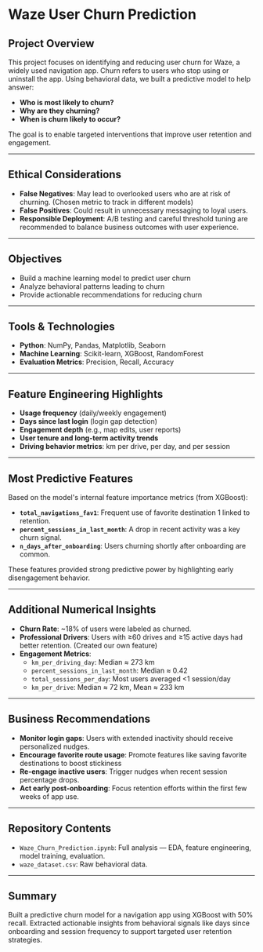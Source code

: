 # Waze User Churn Prediction

## Project Overview
This project focuses on identifying and reducing user churn for Waze, a widely used navigation app. Churn refers to users who stop using or uninstall the app. Using behavioral data, we built a predictive model to help answer:

- **Who is most likely to churn?**  
- **Why are they churning?**  
- **When is churn likely to occur?**  

The goal is to enable targeted interventions that improve user retention and engagement.

---

## Ethical Considerations
- **False Negatives**: May lead to overlooked users who are at risk of churning. (Chosen metric to track in different models)
- **False Positives**: Could result in unnecessary messaging to loyal users.  
- **Responsible Deployment**: A/B testing and careful threshold tuning are recommended to balance business outcomes with user experience.

---

## Objectives
- Build a machine learning model to predict user churn  
- Analyze behavioral patterns leading to churn  
- Provide actionable recommendations for reducing churn  

---

## Tools & Technologies
- **Python**: NumPy, Pandas, Matplotlib, Seaborn  
- **Machine Learning**: Scikit-learn, XGBoost, RandomForest  
- **Evaluation Metrics**: Precision, Recall, Accuracy

---

## Feature Engineering Highlights
- **Usage frequency** (daily/weekly engagement)  
- **Days since last login** (login gap detection)  
- **Engagement depth** (e.g., map edits, user reports)  
- **User tenure and long-term activity trends**  
- **Driving behavior metrics**: km per drive, per day, and per session  

---

## Most Predictive Features
Based on the model's internal feature importance metrics (from XGBoost):

- **`total_navigations_fav1`**: Frequent use of favorite destination 1 linked to retention.
- **`percent_sessions_in_last_month`**: A drop in recent activity was a key churn signal.  
- **`n_days_after_onboarding`**: Users churning shortly after onboarding are common.  

These features provided strong predictive power by highlighting early disengagement behavior.

---

## Additional Numerical Insights
- **Churn Rate**: ~18% of users were labeled as churned.  
- **Professional Drivers**: Users with ≥60 drives and ≥15 active days had better retention. (Created our own feature) 
- **Engagement Metrics**:  
  - `km_per_driving_day`: Median ≈ 273 km  
  - `percent_sessions_in_last_month`: Median ≈ 0.42  
  - `total_sessions_per_day`: Most users averaged <1 session/day 
  - `km_per_drive`: Median ≈ 72 km, Mean ≈ 233 km  

---

## Business Recommendations
- **Monitor login gaps**: Users with extended inactivity should receive personalized nudges.
- **Encourage favorite route usage**: Promote features like saving favorite destinations to boost stickiness
- **Re-engage inactive users**: Trigger nudges when recent session percentage drops.  
- **Act early post-onboarding**: Focus retention efforts within the first few weeks of app use.  

---

## Repository Contents
- `Waze_Churn_Prediction.ipynb`: Full analysis — EDA, feature engineering, model training, evaluation.  
- `waze_dataset.csv`: Raw behavioral data.  

---

## Summary
Built a predictive churn model for a navigation app using XGBoost with 50% recall. Extracted actionable insights from behavioral signals like days since onboarding and session frequency to support targeted user retention strategies.
